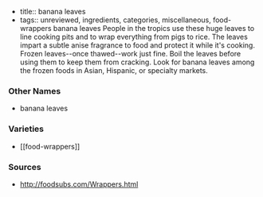 - title:: banana leaves
- tags:: unreviewed, ingredients, categories, miscellaneous, food-wrappers
banana leaves People in the tropics use these huge leaves to line cooking pits and to wrap everything from pigs to rice. The leaves impart a subtle anise fragrance to food and protect it while it's cooking. Frozen leaves--once thawed--work just fine. Boil the leaves before using them to keep them from cracking. Look for banana leaves among the frozen foods in Asian, Hispanic, or specialty markets.

### Other Names

* banana leaves

### Varieties

* [[food-wrappers]]

### Sources
* http://foodsubs.com/Wrappers.html
